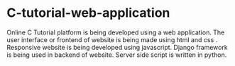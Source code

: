 # C-tutorial-web-application
Online C Tutorial platform is being developed using a web application. 
The user interface or frontend of website is being made using html and css .
Responsive website is being developed using javascript.
Django framework is being used in backend of website.
Server side script is written in python.
